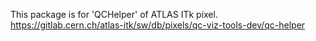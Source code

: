 This package is for 'QCHelper' of ATLAS ITk pixel.
https://gitlab.cern.ch/atlas-itk/sw/db/pixels/qc-viz-tools-dev/qc-helper
